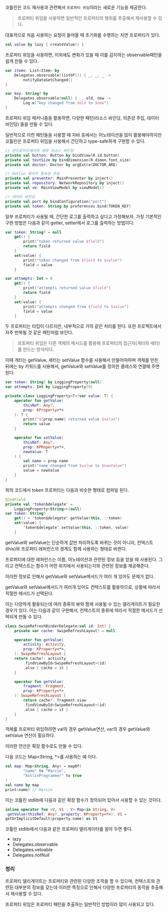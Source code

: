 코틀린은 코드 재사용과 관련해서 `프로퍼티 위임`이라는 새로운 기능을 제공한다.

> 프로퍼티 위임을 사용하면 일반적인 프로퍼티의 행위를 추출해서 재사용할 수 있다.

대표적으로 처음 사용하는 요청이 들어올 때 초기화를 수행하는 지연 프로퍼티가 있다.

```kotlin
val value by lazy { createValue() }
```

프로퍼티 위임을 사용하면, 이외에도 변화가 있을 때 이를 감지하는 observable패턴을 쉽게 만들 수 있다.

```kotlin
var items: List<Item> by
	Delegates.observable(listOf()) { _, _, _ -> 
		notifyDataSetChanged()
}

var key: String? by
	Delegates.observable(null) { _. old, new ->
		Log.e("key changed from $old to $new")
}
```

프로퍼티 위임 메커니즘을 활용하면, 다양한 패턴(리소스 바인딩, 의존성 주입, 데이터 바인딩) 들을 만들 수 있다.

일반적으로 이런 패턴들을 사용할 때 자바 등에서는 어노테이션을 많이 활용해야하지만 코틀린은 프로퍼티 위임을 사용해서 간단하고 type-safe하게 구현할 수 있다.

```kotlin
// 안드로이드에서의 뷰와 리소스 바인딩
private val button: Button by bindView(R.id.button)
private val textSize by bindDimension(R.dimen.font_size)
private val doctor: Doctor by argExtra(DOCTOR_ARG)

// kotlin 에서의 종속성 주입
private val presenter: MainPresenter by inject()
private val repository: NetworkRepository by inject()
private val vm: MainViewModel by viewModel()

// 데이터 바인딩
private val port by bindConfiguration("port")
private val token: String by preferences.bind(TOKEN_KEY)
```

일부 프로퍼티가 사용될 때, 간단한 로그를 출력하고 싶다고 가정해보자. 가장 기본적인 구현 방법은 다음과 같이 getter, setter에서 로그를 출력하는 방법이다.

```kotlin
var token: String? = null
	get() {
		print("token returned value $field")
		return field
	}
	set(value) {
		print("token changed from $field to $value")
		field = value
	}

var attempts: Int = 0
	get() {
		print("attempts returned value $field")
		return field
	}
	set(value) {
		print("attempts changed from $field to $value")
		field = value
	}
```

두 프로퍼티는 타입이 다르지만, 내부적으로 거의 같은 처리를 한다. 또한 프로젝트에서 자주 반복될 것 같은 패턴처럼 보인다.

> 프토퍼티 위임은 다른 객체의 메서드를 활용해 프로퍼티의 접근자(게터와 세터)를 만드는 방식이다.

이때 게터는 getValue, 세터는 setValue 함수를 사용해서 만들어야하며 객체를 만든 뒤에는 by 키워드를 사용해서, getValue와 setValue를 정의한 클래스와 연결해 주면된다.

```kotlin
var token: String? by LoggingProperty(null)
var attempts: Int by LoggingProperty(0)

private class LoggingProperty<T>(var value: T) {
	operator fun getValue(
		thisRef: Any?,
		prop: KProperty<*>
	): T {
		print("${prop.name} returned value $value")
		return value
	}

	operator fun setValue(
		thisRef: Any?,
		prop: KPRoperty<*>,
		newValue: T
	) {
		val name = prop.name
		print("name changed from $value to $newValue")
		value = newValue
	}
}
```

위의 코드에서 token 프로퍼티는 다음과 비슷한 형태로 컴파일 된다.

```kotlin
@JvmField
private val 'token$delegate' = 
	LoggingProperty<String>>(null)
var token: String?
	get() = 'token$delegate'.getValue(this, ::token)
	set(value) {
		'token$delegate'.setValue(this, ::token, value)
	}
```

getValue와 setValue는 단순하게 값만 처리하도록 바뀌는 것이 아니라, 컨텍스트(this)와 프로퍼티 레퍼런스의 경계도 함께 사용하는 형태로 바뀐다.

프로퍼티에 대한 레퍼런스는 이름, 어노테이션과 관련된 정보 등을 얻을 때 사용된다. 그리고 컨텍스트는 함수가 어떤 위치에서 사용되는지와 관련된 정보를 제공해준다.

이러한 정보로 인해서 getValue와 setValue메서드가 여러 개 있어도 문제가 없다.

getValue와 setValue메서드가 여러개 있어도 컨텍스트를 활용하므로, 상황에 따라서 적절한 메서드가 선택된다.

이는 다양하게 활용되는데 여러 종류의 뷰와 함께 사용될 수 있는 델리게이트가 필요한 경우가 있다. 이는 다음과 같이 구현해서, 컨텍스트의 종류에 따라서 적절한 메서드가 선택되게 만들 수 있다.

```kotlin
class SwipeRefreshBinderDelegate(val id: Int) {
	private var cache: SwipeRefreshLayout? = null

	operator fun getValue(
		activity: Activity,
		prop: KProperty<*>,
	): SwipeRefreshLayout {
	return cache?: activity
		.findViewById<SwipeRefreshLayout>(id)
		.also { cache = it }
	}

	operator fun getValue(
		fragment: Fragment,
		prop: KProperty<*>
	): SwipeRefreshLayout {
		return cache?: fragment.view
		.findViewById<SwipeRefreshLayout>(id)
		.also { cache = it }
	}
}
```

객체를 프로퍼티 위임하려면 val의 경우 getValue연산, var의 경우 getValue와 setValue 연산이 필요하다.

이러한 연산은 확장 함수로도 만들 수 있다.

다음 코드는 Map<String, *>를 사용하는 예 이다.

```kotlin
val map: Map<String, Any> = mapOf(
		"name" to "Marcin",
		"kotlinProgrammer" to true
)
val name by map
print(name) // Marcin
```

이는 코틀린 stdlib에 다음과 같은 확장 함수가 정의되어 있어서 사용할 수 있는 것이다.

```kotlin
inline operator fun <V, V1 : V> Map<in String, V>
.getValue(thisRef: Any?, property: KProperty<*>): V1 =
getOrImplicitDefault(property.name) as V1
```

코틀린 stdlib에서 다음과 같은 프로퍼티 델리게이터를 알아 두면 좋다.

- lazy
- Delegates.observable
- Delegates.vetoable
- Delegates.notNull

### 정리

프로퍼티 델리게이트는 프로퍼티와 관련된 다양한 조작을 할 수 있으며, 컨텍스트와 관련된 대부분의 정보를 갖는데 이러한 특징으로 인해서 다양한 프로퍼티의 동작을 추출해서 재사용할 수 있다.

프로퍼티 위임은 프로퍼티 패턴을 추출하는 일반적인 방법이라 많이 사용되고 있다.
